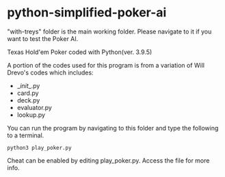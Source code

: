 # python-simplified-poker-ai
"with-treys" folder is the main working folder. Please navigate to it if you want to test the Poker AI.

Texas Hold'em Poker coded with Python(ver. 3.9.5)

A portion of the codes used for this program is from a variation of Will Drevo's codes which includes:
- \__init__.py
- card.py
- deck.py
- evaluator.py
- lookup.py

You can run the program by navigating to this folder and type the following to a terminal.
```shell
python3 play_poker.py
```
Cheat can be enabled by editing play_poker.py. Access the file for more info.